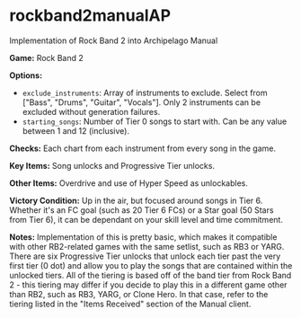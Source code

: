 # rockband2manualAP

Implementation of Rock Band 2 into Archipelago Manual

**Game:** Rock Band 2

**Options:**

- `exclude_instruments`:
  Array of instruments to exclude. Select from ["Bass", "Drums", "Guitar", "Vocals"]. Only 2 instruments can be excluded without generation failures.
- `starting_songs`:
  Number of Tier 0 songs to start with. Can be any value between 1 and 12 (inclusive).

**Checks:** Each chart from each instrument from every song in the game.

**Key Items:** Song unlocks and Progressive Tier unlocks.

**Other Items:** Overdrive and use of Hyper Speed as unlockables.

**Victory Condition:** Up in the air, but focused around songs in Tier 6. Whether it's an FC goal (such as 20 Tier 6 FCs) or a Star goal (50 Stars from Tier 6), it can be dependant on your skill level and time commitment.

**Notes:** Implementation of this is pretty basic, which makes it compatible with other RB2-related games with the same setlist, such as RB3 or YARG. There are six Progressive Tier unlocks that unlock each tier past the very first tier (0 dot) and allow you to play the songs that are contained within the unlocked tiers. All of the tiering is based off of the band tier from Rock Band 2 - this tiering may differ if you decide to play this in a different game other than RB2, such as RB3, YARG, or Clone Hero. In that case, refer to the tiering listed in the "Items Received" section of the Manual client.
